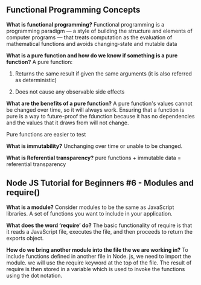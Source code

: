 ## Functional Programming Concepts

**What is functional programming?**
Functional programming is a programming paradigm — a style of building the structure and elements of computer programs — that treats computation as the evaluation of mathematical functions and avoids changing-state and mutable data

**What is a pure function and how do we know if something is a pure function?**
A pure function:

1. Returns the same result if given the same arguments (it is also referred as deterministic)

2. Does not cause any observable side effects

**What are the benefits of a pure function?**
A pure function's values cannot be changed over time, so it will always work. Ensuring that a function is pure is a way to future-proof the fdunction because it has no dependencies and the values that it draws from will not change.

Pure functions are easier to test 

**What is immutability?**
Unchanging over time or unable to be changed.

**What is Referential transparency?**
pure functions + immutable data = referential transparency

## Node JS Tutorial for Beginners #6 - Modules and require()

**What is a module?**
Consider modules to be the same as JavaScript libraries. A set of functions you want to include in your application.

**What does the word ‘require’ do?**
The basic functionality of require is that it reads a JavaScript file, executes the file, and then proceeds to return the exports object.

**How do we bring another module into the file the we are working in?**
To include functions defined in another file in Node. js, we need to import the module. we will use the require keyword at the top of the file. The result of require is then stored in a variable which is used to invoke the functions using the dot notation.
